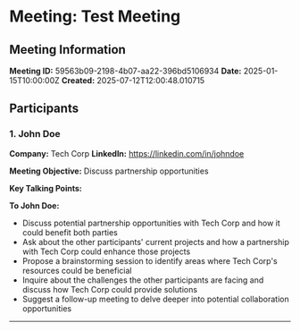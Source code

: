 # Meeting: Test Meeting

## Meeting Information

**Meeting ID:** 59563b09-2198-4b07-aa22-396bd5106934
**Date:** 2025-01-15T10:00:00Z
**Created:** 2025-07-12T12:00:48.010715

## Participants

### 1. John Doe

**Company:** Tech Corp
**LinkedIn:** https://linkedin.com/in/johndoe

**Meeting Objective:**
Discuss partnership opportunities

**Key Talking Points:**

**To John Doe:**
- Discuss potential partnership opportunities with Tech Corp and how it could benefit both parties
- Ask about the other participants' current projects and how a partnership with Tech Corp could enhance those projects
- Propose a brainstorming session to identify areas where Tech Corp's resources could be beneficial
- Inquire about the challenges the other participants are facing and discuss how Tech Corp could provide solutions
- Suggest a follow-up meeting to delve deeper into potential collaboration opportunities

---
